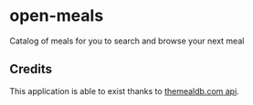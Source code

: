 # open-meals
Catalog of meals for you to search and browse your next meal

## Credits

This application is able to exist thanks to [themealdb.com api](https://www.themealdb.com/api.php).
